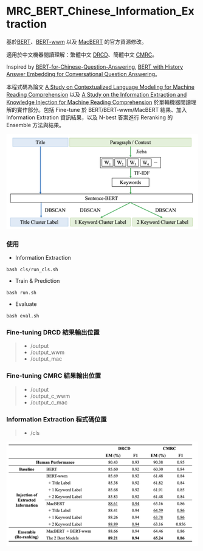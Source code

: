 # MRC_BERT_Chinese_Information_Extraction

基於[BERT](https://github.com/google-research/bert)、[BERT-wwm](https://github.com/ymcui/Chinese-BERT-wwm) 以及 [MacBERT](https://github.com/ymcui/MacBERT) 的官方資源修改。

適用於中文機器閱讀理解：繁體中文 [DRCD](https://github.com/DRCSolutionService/DRCD)、簡體中文 [CMRC](https://github.com/ymcui/cmrc2018)。

Inspired by [BERT-for-Chinese-Question-Answering](https://github.com/eva-n27/BERT-for-Chinese-Question-Answering), [BERT with History Answer Embedding for Conversational Question Answering](https://github.com/prdwb/bert_hae)。

本程式碼為論文 [A Study on Contextualized Language Modeling for Machine Reading Comprehension](https://aclanthology.org/2021.rocling-1.7/) 以及 [A Study on the Information Extraction and Knowledge Injection for Machine Reading Comprehension](https://etds.lib.ntnu.edu.tw/thesis/detail/c7f11bb51318d02b9874ae5429b6eb82/?seq=1) 於單輪機器閱讀理解的實作部分。包括 Fine-tune 於 BERT/BERT-wwm/MacBERT 結果、加入 Information Extration 資訊結果，以及 N-best 答案進行 Reranking 的 Ensemble 方法與結果。

![Clustering Strategies](https://github.com/kamelain/MRC-Information-Extraction/blob/main/Screen%20Shot%202022-09-18%20at%208.31.49%20PM.png)


### 使用

* Information Extraction

```
bash cls/run_cls.sh
```

* Train & Prediction

```
bash run.sh
```

* Evaluate

```
bash eval.sh
```

### Fine-tuning DRCD 結果輸出位置

>* /output
>* /output_wwm
>* /output_mac

### Fine-tuning CMRC 結果輸出位置

>* /output
>* /output_c_wwm
>* /output_c_mac

### Information Extraction 程式碼位置

>* /cls


![result](https://github.com/kamelain/MRC-Information-Extraction/blob/main/Screen%20Shot%202022-09-18%20at%208.31.08%20PM.png)
